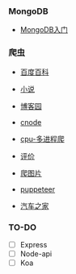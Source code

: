 ### MongoDB

 - [MongoDB入门](MongoDB/index.md)

### 爬虫

- [百度百科](spider/baike/app.js)

- [小说](spider/book/app.js)

- [博客园](spider/cnblog/app.js)

- [cnode](spider/cnode/app.js)

- [cpu-多进程爬](spider/cpus-download/index.md)

- [评价](spider/evaluation/app.js)

- [爬图片](spider/pic/app.js)

- [puppeteer](spider/pic/app.js)

- [汽车之家](spider/pic/app.js)

### TO-DO
- [ ] Express
- [ ] Node-api
- [ ] Koa
